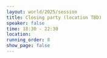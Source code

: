 ```yaml
---
layout: world/2025/session
title: Closing party (location TBD)
speaker: false
time: 18:30 - 22:30
location:
running_order: 8
show_page: false
---
```

